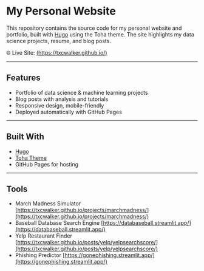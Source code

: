 # My Personal Website

This repository contains the source code for my personal website and portfolio, built with [Hugo](https://gohugo.io/) using the Toha theme. The site highlights my data science projects, resume, and blog posts.

🌐 Live Site: [(https://txcwalker.github.io/)](https://txcwalker.github.io/)

---

## Features
- Portfolio of data science & machine learning projects
- Blog posts with analysis and tutorials
- Responsive design, mobile-friendly
- Deployed automatically with GitHub Pages

---

## Built With
- [Hugo](https://gohugo.io/)
- [Toha Theme](https://github.com/hugo-toha/toha)
- GitHub Pages for hosting


---

## Tools
- March Madness Simulator [https://txcwalker.github.io/projects/marchmadness/](https://txcwalker.github.io/projects/marchmadness/)
- Baseball Database Search Engine [https://databaseball.streamlit.app/](https://databaseball.streamlit.app/)
- Yelp Restaurant Finder [https://txcwalker.github.io/posts/yelp/yelpsearchscore/](https://txcwalker.github.io/posts/yelp/yelpsearchscore/)
- Phishing Predictor [https://gonephishing.streamlit.app/](https://gonephishing.streamlit.app/)
